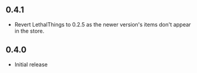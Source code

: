 ## 0.4.1
 - Revert LethalThings to 0.2.5 as the newer version's items don't appear in the store.

## 0.4.0
 - Initial release
